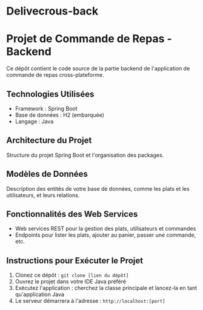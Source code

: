 # Delivecrous-back
# Projet de Commande de Repas - Backend

Ce dépôt contient le code source de la partie backend de l'application de commande de repas cross-plateforme.

## Technologies Utilisées
- Framework : Spring Boot
- Base de données : H2 (embarquée)
- Langage : Java

## Architecture du Projet
Structure du projet Spring Boot et l'organisation des packages.

## Modèles de Données
Description des entités de votre base de données, comme les plats et les utilisateurs, et leurs relations.

## Fonctionnalités des Web Services
- Web services REST pour la gestion des plats, utilisateurs et commandes
- Endpoints pour lister les plats, ajouter au panier, passer une commande, etc.

## Instructions pour Exécuter le Projet
1. Clonez ce dépôt : `git clone [lien du dépôt]`
2. Ouvrez le projet dans votre IDE Java préféré
3. Exécutez l'application : cherchez la classe principale et lancez-la en tant qu'application Java
4. Le serveur démarrera à l'adresse : `http://localhost:[port]`
